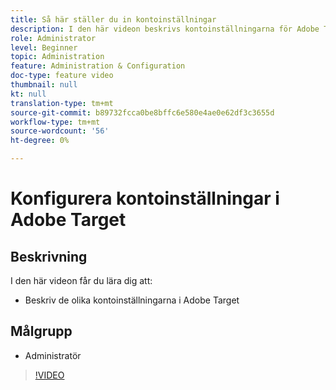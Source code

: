 ```yaml
---
title: Så här ställer du in kontoinställningar
description: I den här videon beskrivs kontoinställningarna för Adobe Target. I den här videon finns exempel på hur olika inställningar påverkar Adobe Target.
role: Administrator
level: Beginner
topic: Administration
feature: Administration & Configuration
doc-type: feature video
thumbnail: null
kt: null
translation-type: tm+mt
source-git-commit: b89732fcca0be8bffc6e580e4ae0e62df3c3655d
workflow-type: tm+mt
source-wordcount: '56'
ht-degree: 0%

---
```



# Konfigurera kontoinställningar i Adobe Target

## Beskrivning

I den här videon får du lära dig att:

* Beskriv de olika kontoinställningarna i Adobe Target

## Målgrupp

* Administratör

>[!VIDEO](https://video.tv.adobe.com/v/17379/?quality=12)